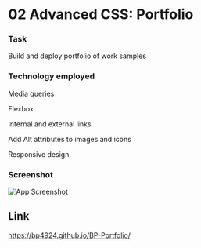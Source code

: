 # 02 Advanced CSS: Portfolio


### Task

Build and deploy portfolio of work samples

### Technology employed
Media queries

Flexbox

Internal and external links

Add Alt attributes to images and icons

Responsive design

### Screenshot

![App Screenshot](https://bp4924.github.io/BP-Portfolio/Assets/images/deployed-ss.jpg)

## Link
https://bp4924.github.io/BP-Portfolio/
